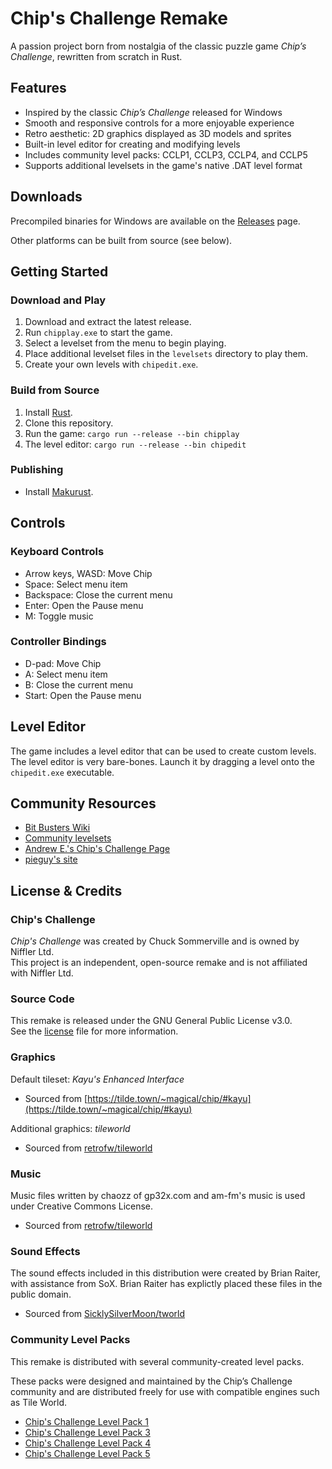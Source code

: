 Chip's Challenge Remake
=======================

A passion project born from nostalgia of the classic puzzle game *Chip’s Challenge*, rewritten from scratch in Rust.

Features
--------

- Inspired by the classic *Chip’s Challenge* released for Windows
- Smooth and responsive controls for a more enjoyable experience
- Retro aesthetic: 2D graphics displayed as 3D models and sprites
- Built-in level editor for creating and modifying levels
- Includes community level packs: CCLP1, CCLP3, CCLP4, and CCLP5
- Supports additional levelsets in the game's native .DAT level format

Downloads
---------

Precompiled binaries for Windows are available on the [Releases](https://github.com/CasualX/chipgame/releases) page.

Other platforms can be built from source (see below).

Getting Started
---------------

### Download and Play

1. Download and extract the latest release.
2. Run `chipplay.exe` to start the game.
3. Select a levelset from the menu to begin playing.
4. Place additional levelset files in the `levelsets` directory to play them.
5. Create your own levels with `chipedit.exe`.

### Build from Source

1. Install [Rust](https://www.rust-lang.org/tools/install).
2. Clone this repository.
3. Run the game: `cargo run --release --bin chipplay`
4. The level editor: `cargo run --release --bin chipedit`

### Publishing

* Install [Makurust](https://github.com/fromgodd/makurust).

Controls
--------

### Keyboard Controls

* Arrow keys, WASD: Move Chip
* Space: Select menu item
* Backspace: Close the current menu
* Enter: Open the Pause menu
* M: Toggle music

### Controller Bindings

* D-pad: Move Chip
* A: Select menu item
* B: Close the current menu
* Start: Open the Pause menu

Level Editor
------------

The game includes a level editor that can be used to create custom levels. The level editor is very bare-bones. Launch it by dragging a level onto the `chipedit.exe` executable.

Community Resources
-------------------

* [Bit Busters Wiki](https://wiki.bitbusters.club/Main_Page)
* [Community levelsets](https://sets.bitbusters.club/)
* [Andrew E.'s Chip's Challenge Page](https://tilde.town/~magical/chip/)
* [pieguy's site](https://davidstolp.com/old/chips/)

License & Credits
-----------------

### Chip's Challenge

*Chip's Challenge* was created by Chuck Sommerville and is owned by Niffler Ltd.  
This project is an independent, open-source remake and is not affiliated with Niffler Ltd.

### Source Code

This remake is released under the GNU General Public License v3.0.  
See the [license](license.md) file for more information.  

### Graphics

Default tileset: *Kayu's Enhanced Interface*

- Sourced from [https://tilde.town/~magical/chip/#kayu](https://tilde.town/~magical/chip/#kayu)

Additional graphics: *tileworld*

- Sourced from [retrofw/tileworld](https://github.com/retrofw/tileworld)

### Music

Music files written by chaozz of gp32x.com and am-fm's music is used under Creative Commons License.

* Sourced from [retrofw/tileworld](https://github.com/retrofw/tileworld)

### Sound Effects

The sound effects included in this distribution were created by Brian Raiter, with assistance from SoX. Brian Raiter has explictly placed these files in the public domain.

- Sourced from [SicklySilverMoon/tworld](https://github.com/SicklySilverMoon/tworld)

### Community Level Packs

This remake is distributed with several community-created level packs.

These packs were designed and maintained by the Chip’s Challenge community and are distributed freely for use with compatible engines such as Tile World.

* [Chip's Challenge Level Pack 1](https://wiki.bitbusters.club/Chip%27s_Challenge_Level_Pack_1)
* [Chip's Challenge Level Pack 3](https://wiki.bitbusters.club/Chip%27s_Challenge_Level_Pack_3)
* [Chip's Challenge Level Pack 4](https://wiki.bitbusters.club/Chip%27s_Challenge_Level_Pack_4)
* [Chip's Challenge Level Pack 5](https://wiki.bitbusters.club/Chip%27s_Challenge_Level_Pack_5)
